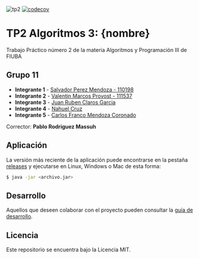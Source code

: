 ![tp2](https://github.com/Fm900/Gwent_TP2_Paradigma/actions/workflows/build.yml/badge.svg) [![codecov](https://codecov.io/gh/Fm900/Gwent_TP2_Paradigma/branch/master/graph/badge.svg)](https://codecov.io/gh/fiuba/algo3_proyecto_base_tp2)

# TP2 Algoritmos 3: {nombre} 

Trabajo Práctico número 2 de la materia Algoritmos y Programación III de FIUBA

## Grupo 11

* **Integrante 1** - [Salvador Perez Mendoza - 110198](https://github.com/salvaPerezMendoza)
* **Integrante 2** - [Valentin Marcos Provost - 111537](https://github.com/ValentinProvostFIUBA)
* **Integrante 3** - [Juan Ruben Claros Garcia](https://github.com/JuanClaros15)
* **Integrante 4** - [Nahuel Cruz](https://github.com/cruznahuel)
* **Integrante 5** - [Carlos Franco Mendoza Coronado](https://github.com/Fm900)

Corrector: **Pablo Rodriguez Massuh**

## Aplicación

La versión más reciente de la aplicación puede encontrarse en la pestaña [releases](https://github.com/Fm900/Gwent_TP2_Paradigma/releases/latest) y ejecutarse en Linux, Windows o Mac de esta forma:

```bash
$ java -jar <archivo.jar>
```

## Desarrollo

Aquellos que deseen colaborar con el proyecto pueden consultar la [guía de desarrollo](./docs/Desarrollo.md).

## Licencia

Este repositorio se encuentra bajo la Licencia MIT.
